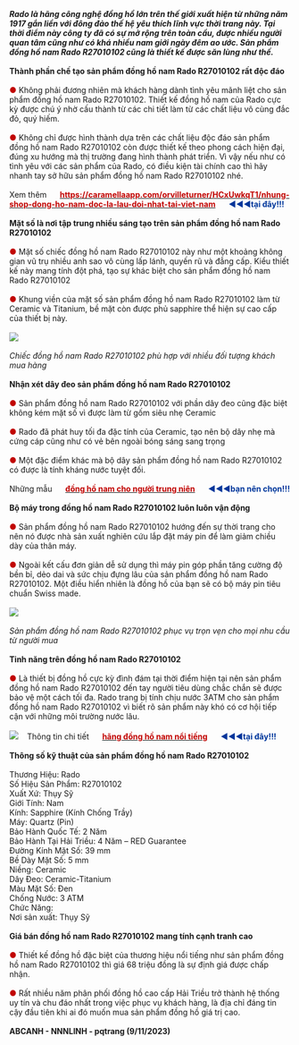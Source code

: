 <div>﻿<em><strong>Rado là hãng công nghệ đồng hồ lớn trên thế giới xuất hiện từ những năm 1917 gắn liền với đông đảo thế hệ yêu thích lĩnh vực thời trang này. Tại thời điểm này công ty đã có sự mở rộng trên toàn cầu, được nhiều người quan tâm cũng như có khá nhiều nam giới ngày đêm ao ước. Sản phẩm đồng hồ nam Rado R27010102 cũng là thiết kế được săn lùng như thế.</strong></em><br></div><div><br></div><div><strong>Thành phần chế tạo sản phẩm đồng hồ nam Rado R27010102 rất độc đáo</strong><br></div><div><br></div><div><font color="#C10300">● </font>Không phải đương nhiên mà khách hàng dành tình yêu mãnh liệt cho sản phẩm đồng hồ nam Rado R27010102. Thiết kế đồng hồ nam của Rado cực kỳ được chú ý nhờ cấu thành từ các chi tiết làm từ các chất liệu vô cùng đắc đỏ, quý hiếm.<br></div><div><br></div><div><font color="#C10300">● </font>Không chỉ được hình thành dựa trên các chất liệu độc đáo sản phẩm đồng hồ nam Rado R27010102 còn được thiết kế theo phong cách hiện đại, đúng xu hướng mà thị trường đang hình thành phát triển. Vì vậy nếu như có tình yêu với các sản phẩm của Rado, có điều kiện tài chính cao thì hãy nhanh tay sở hữu sản phẩm đồng hồ nam Rado R27010102 nhé.<br></div><div><br></div><div>Xem thêm&nbsp; &nbsp; &nbsp; <a href="https://caramellaapp.com/orvilleturner/HCxUwkqT1/nhung-shop-dong-ho-nam-doc-la-lau-doi-nhat-tai-viet-nam"><strong><font color="#c10300">https://caramellaapp.com/orvilleturner/HCxUwkqT1/nhung-shop-dong-ho-nam-doc-la-lau-doi-nhat-tai-viet-nam</font></strong></a>&nbsp; &nbsp; &nbsp; <strong><font color="#00369b">◀◀◀tại đây!!!</font></strong><br></div><div><br></div><div><strong>Mặt số là nơi tập trung nhiều sáng tạo trên sản phẩm đồng hồ nam Rado R27010102</strong><br></div><div><br></div><div><font color="#C10300">● </font>Mặt số chiếc đồng hồ nam Rado R27010102 này như một khoảng không gian vũ trụ nhiều anh sao vô cùng lấp lánh, quyến rũ và đẳng cấp. Kiểu thiết kế này mang tính đột phá, tạo sự khác biệt cho sản phẩm đồng hồ nam Rado R27010102<br></div><div><br></div><div><font color="#C10300">● </font>Khung viền của mặt số sản phẩm đồng hồ nam Rado R27010102 làm từ Ceramic và Titanium, bề mặt còn được phủ sapphire thể hiện sự cao cấp của thiết bị này.<br></div><div><br></div><div><img src="https://i.imgur.com/xPXMfJh.jpg"><br></div><div><br></div><div><em>Chiếc đồng hồ nam Rado R27010102 phù hợp với nhiều đối tượng khách mua hàng</em><br></div><div><br></div><div><strong>Nhận xét dây đeo sản phẩm đồng hồ nam Rado R27010102</strong><br></div><div><br></div><div><font color="#C10300">● </font>Sản phẩm đồng hồ nam Rado R27010102 với phần dây đeo cũng đặc biệt không kém mặt số vì được làm từ gốm siêu nhẹ Ceramic<br></div><div><br></div><div><font color="#C10300">● </font>Rado đã phát huy tối đa đặc tính của Ceramic, tạo nên bộ dây nhẹ mà cứng cáp cũng như có vẻ bên ngoài bóng sáng sang trọng<br></div><div><br></div><div><font color="#C10300">● </font>Một đặc điểm khác mà bộ dây sản phẩm đồng hồ nam Rado R27010102 có được là tính kháng nước tuyệt đối.<br></div><div><br></div><div>Những mẫu&nbsp; &nbsp; &nbsp; <a href="https://bitbucket.org/donghohaitrieu123/workspace/snippets/yXE7BL"><strong><font color="#c10300">đồng hồ nam cho người trung niên</font></strong></a>&nbsp; &nbsp; &nbsp; <strong><font color="#00369b">◀◀◀bạn nên chọn!!!</font></strong><br></div><div><br></div><div><strong>Bộ máy trong đồng hồ nam Rado R27010102 luôn luôn vận động</strong><br></div><div><br></div><div><font color="#C10300">● </font>Sản phẩm đồng hồ nam Rado R27010102 hướng đến sự thời trang cho nên nó được nhà sản xuất nghiên cứu lắp đặt máy pin để làm giảm chiều dày của thân máy.<br></div><div><br></div><div><font color="#C10300">● </font>Ngoài kết cấu đơn giản dễ sử dụng thì máy pin góp phần tăng cường độ bền bỉ, dẻo dai và sức chịu đựng lâu của sản phẩm đồng hồ nam Rado R27010102. Một điều hiển nhiên là đồng hồ của bạn sẽ có bộ máy pin tiêu chuẩn Swiss made.<br></div><div><br></div><div><img src="https://i.imgur.com/cnUVl7f.jpg"><br></div><div><br></div><div><em>Sản phẩm đồng hồ nam Rado R27010102 phục vụ trọn vẹn cho mọi nhu cầu từ người mua</em><br></div><div><br></div><div><strong>Tinh năng trên đồng hồ nam Rado R27010102</strong><br></div><div><br></div><div><font color="#C10300">● </font>Là thiết bị đồng hồ cực kỳ đình đám tại thời điểm hiện tại nên sản phẩm đồng hồ nam Rado R27010102 đến tay người tiêu dùng chắc chắn sẽ được bảo vệ một cách tối đa. Rado trang bị tính chịu nước 3ATM cho sản phẩm đồng hồ nam Rado R27010102 vì biết rõ sản phẩm này khó có cơ hội tiếp cận với những môi trường nước lâu.<br></div><div><br></div><div><img src="http://farm1.staticflickr.com/882/42250573622_a7b681ac8e_o.gif">&nbsp; &nbsp; Thông tin chi tiết&nbsp; &nbsp; &nbsp; <a href="https://donghoorient.com/orient-news/top-cac-hang-dong-ho-nam-noi-tieng-gia-binh-dan-nen-mua.html"><strong><font color="#c10300">hãng đồng hồ nam nổi tiếng</font></strong></a>&nbsp; &nbsp; &nbsp; <strong><font color="#00369b">◀◀◀tại đây!!!</font></strong><br></div><div><br></div><div><strong>Thông số kỹ thuật của sản phẩm đồng hồ nam Rado R27010102</strong><br></div><div><br></div><div>Thương Hiệu: Rado<br></div><div>Số Hiệu Sản Phẩm: R27010102<br></div><div>Xuất Xứ: Thụy Sỹ<br></div><div>Giới Tính: Nam<br></div><div>Kính: Sapphire (Kính Chống Trầy)<br></div><div>Máy: Quartz (Pin)<br></div><div>Bảo Hành Quốc Tế: 2 Năm<br></div><div>Bảo Hành Tại Hải Triều: 4 Năm – RED Guarantee<br></div><div>Đường Kính Mặt Số: 39 mm<br></div><div>Bề Dày Mặt Số: 5 mm<br></div><div>Niềng: Ceramic<br></div><div>Dây Đeo: Ceramic-Titanium<br></div><div>Màu Mặt Số: Đen<br></div><div>Chống Nước: 3 ATM<br></div><div>Chức Năng:&nbsp; <br></div><div>Nơi sản xuất: Thụy Sỹ<br></div><div><br></div><div><strong>Giá bán đồng hồ nam Rado R27010102 mang tính cạnh tranh cao</strong><br></div><div><br></div><div><font color="#C10300">● </font>Thiết kế đồng hồ đặc biệt của thương hiệu nổi tiếng như sản phẩm đồng hồ nam Rado R27010102 thì giá 68 triệu đồng là sự định giá được chấp nhận.<br></div><div><br></div><div><font color="#C10300">● </font>Rất nhiều năm phân phối đồng hồ cao cấp Hải Triều trở thành hệ thống uy tín và chu đáo nhất trong việc phục vụ khách hàng, là địa chỉ đáng tin cậy đầu tiên khi ai đó muốn mua sản phẩm đồng hồ giá trị cao.<br></div><div><br></div><div><strong>ABCANH - NNNLINH - pqtrang (9/11/2023)</strong></div>
